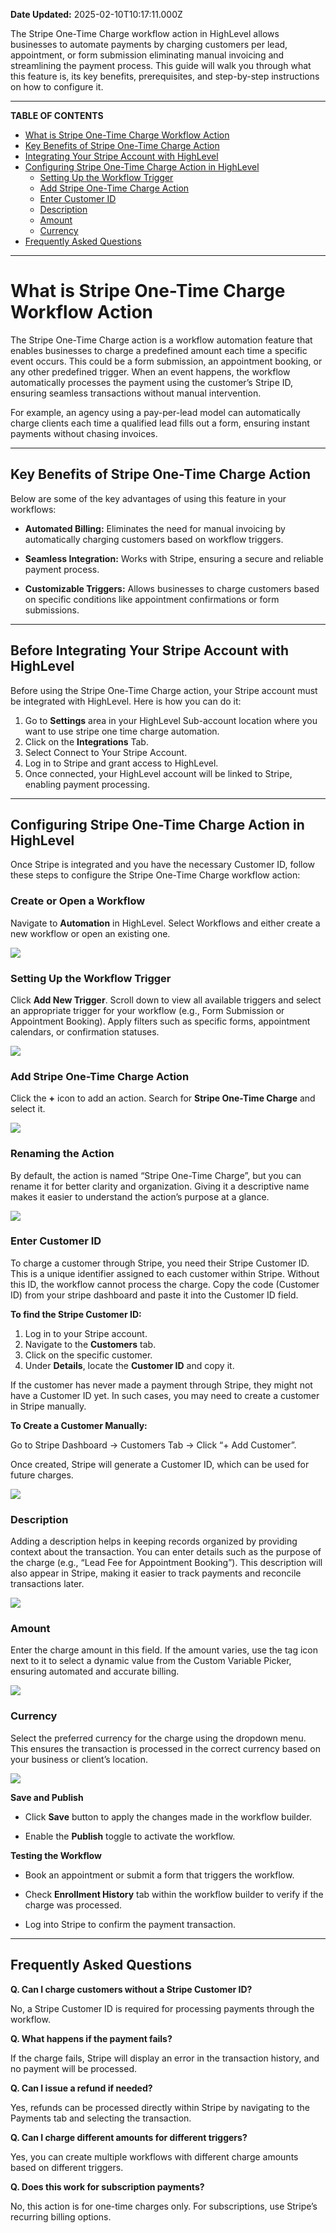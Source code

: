 **Date Updated:** 2025-02-10T10:17:11.000Z

The Stripe One-Time Charge workflow action in HighLevel allows businesses to automate payments by charging customers per lead, appointment, or form submission eliminating manual invoicing and streamlining the payment process. This guide will walk you through what this feature is, its key benefits, prerequisites, and step-by-step instructions on how to configure it.
  
  
---

**TABLE OF CONTENTS**

* [What is Stripe One-Time Charge Workflow Action](#What-is-Stripe-One-Time-Charge-Workflow-Action)
* [Key Benefits of Stripe One-Time Charge Action](#Key-Benefits-of-Stripe-One-Time-Charge-Action)
* [Integrating Your Stripe Account with HighLevel](#Integrating-Your-Stripe-Account-with-HighLevel)
* [Configuring Stripe One-Time Charge Action in HighLevel](#Configuring-Stripe-One-Time-Charge-Action-in-HighLevel)  
   * [Setting Up the Workflow Trigger](#Setting-Up-the-Workflow-Trigger)  
   * [Add Stripe One-Time Charge Action](#Add-Stripe-One-Time-Charge-Action)  
   * [Enter Customer ID](#Enter-Customer-ID)  
   * [Description](#Description)  
   * [Amount](#Amount)  
   * [Currency](#Currency)
* [Frequently Asked Questions](#Frequently-Asked-Questions)

---

# **What is Stripe One-Time Charge Workflow Action**

  
The Stripe One-Time Charge action is a workflow automation feature that enables businesses to charge a predefined amount each time a specific event occurs. This could be a form submission, an appointment booking, or any other predefined trigger. When an event happens, the workflow automatically processes the payment using the customer’s Stripe ID, ensuring seamless transactions without manual intervention.

  
For example, an agency using a pay-per-lead model can automatically charge clients each time a qualified lead fills out a form, ensuring instant payments without chasing invoices.

---

## **Key Benefits of Stripe One-Time Charge Action**

  
Below are some of the key advantages of using this feature in your workflows:

  
* **Automated Billing:** Eliminates the need for manual invoicing by automatically charging customers based on workflow triggers.

  
* **Seamless Integration:** Works with Stripe, ensuring a secure and reliable payment process.

  
* **Customizable Triggers:** Allows businesses to charge customers based on specific conditions like appointment confirmations or form submissions.

---

## **Before Integrating Your Stripe Account with HighLevel**

  
Before using the Stripe One-Time Charge action, your Stripe account must be integrated with HighLevel. Here is how you can do it:

1. Go to **Settings** area in your HighLevel Sub-account location where you want to use stripe one time charge automation.
2. Click on the **Integrations** Tab.
3. Select Connect to Your Stripe Account.
4. Log in to Stripe and grant access to HighLevel.
5. Once connected, your HighLevel account will be linked to Stripe, enabling payment processing.

---

## **Configuring Stripe One-Time Charge Action in HighLevel**

  
Once Stripe is integrated and you have the necessary Customer ID, follow these steps to configure the Stripe One-Time Charge workflow action:

  
### **Create or Open a Workflow**

  
Navigate to **Automation** in HighLevel. Select Workflows and either create a new workflow or open an existing one.

  
![](https://s3.amazonaws.com/cdn.freshdesk.com/data/helpdesk/attachments/production/155040882420/original/BnEH3nUsbAZFpcXLXGMkSn6afNHShGM_GA.png?1738569039)
  
  
### **Setting Up the Workflow Trigger**

  
Click **Add New Trigger**. Scroll down to view all available triggers and select an appropriate trigger for your workflow (e.g., Form Submission or Appointment Booking). Apply filters such as specific forms, appointment calendars, or confirmation statuses.

  
![](https://s3.amazonaws.com/cdn.freshdesk.com/data/helpdesk/attachments/production/155040882453/original/oewXBKr-qM8eY-G8-2i184vjhCGMWgTaHg.png?1738569069)
  
  
### **Add Stripe One-Time Charge Action**

  
Click the **+** icon to add an action. Search for **Stripe One-Time Charge** and select it.

  
![](https://s3.amazonaws.com/cdn.freshdesk.com/data/helpdesk/attachments/production/155040882471/original/yEcVDqjyWJMNU0ZbVWP5Jsiu9gKbgYtarg.png?1738569092)
  
  
### **Renaming the Action**

  
By default, the action is named “Stripe One-Time Charge”, but you can rename it for better clarity and organization. Giving it a descriptive name makes it easier to understand the action’s purpose at a glance.

  
![](https://s3.amazonaws.com/cdn.freshdesk.com/data/helpdesk/attachments/production/155040882546/original/xy7HyiwE0J_klKO4PapMOIZVMtLNjs830Q.png?1738569141)
  
  
### **Enter Customer ID**

  
To charge a customer through Stripe, you need their Stripe Customer ID. This is a unique identifier assigned to each customer within Stripe. Without this ID, the workflow cannot process the charge. Copy the code (Customer ID) from your stripe dashboard and paste it into the Customer ID field. 

  
**To find the Stripe Customer ID:**

  
1. Log in to your Stripe account.
2. Navigate to the **Customers** tab.
3. Click on the specific customer.
4. Under **Details**, locate the **Customer ID** and copy it.

  
If the customer has never made a payment through Stripe, they might not have a Customer ID yet. In such cases, you may need to create a customer in Stripe manually.

  
**To Create a Customer Manually:**

  
Go to Stripe Dashboard → Customers Tab → Click “+ Add Customer”.

Once created, Stripe will generate a Customer ID, which can be used for future charges.
  
  
![](https://s3.amazonaws.com/cdn.freshdesk.com/data/helpdesk/attachments/production/155040882605/original/nbYrQSL9BSC3L7uUYVB4mUl5kqVocvdvbg.png?1738569171)
  
  
### **Description**

  
Adding a description helps in keeping records organized by providing context about the transaction. You can enter details such as the purpose of the charge (e.g., “Lead Fee for Appointment Booking”). This description will also appear in Stripe, making it easier to track payments and reconcile transactions later.

  
![](https://s3.amazonaws.com/cdn.freshdesk.com/data/helpdesk/attachments/production/155040882663/original/NhgztZ12aQ1tbMjaTSW3sRNtpKnI9sFgww.png?1738569220)
  
  
### **Amount**

  
Enter the charge amount in this field. If the amount varies, use the tag icon next to it to select a dynamic value from the Custom Variable Picker, ensuring automated and accurate billing.

  
![](https://s3.amazonaws.com/cdn.freshdesk.com/data/helpdesk/attachments/production/155040882689/original/3VWeqz9y1yjzVcKe327RGVb4DIyUtdGouA.png?1738569251)
  
  
### **Currency**

  
Select the preferred currency for the charge using the dropdown menu. This ensures the transaction is processed in the correct currency based on your business or client’s location.

  
![](https://s3.amazonaws.com/cdn.freshdesk.com/data/helpdesk/attachments/production/155040882719/original/0QyPdSX_9I-QSGHscDJajADlZ5E11V2Jxg.png?1738569281)
  
  
**Save and Publish**  
  
- Click **Save** button to apply the changes made in the workflow builder.  
  
- Enable the **Publish** toggle to activate the workflow.  
  
  
**Testing the Workflow**  
  
- Book an appointment or submit a form that triggers the workflow.  
  
- Check **Enrollment History** tab within the workflow builder to verify if the charge was processed.  
  
- Log into Stripe to confirm the payment transaction.

  
---

## **Frequently Asked Questions**

  
**Q. Can I charge customers without a Stripe Customer ID?**

No, a Stripe Customer ID is required for processing payments through the workflow.
  
  
**Q. What happens if the payment fails?**

If the charge fails, Stripe will display an error in the transaction history, and no payment will be processed.
  
  
**Q. Can I issue a refund if needed?**

Yes, refunds can be processed directly within Stripe by navigating to the Payments tab and selecting the transaction.
  
  
**Q. Can I charge different amounts for different triggers?**

Yes, you can create multiple workflows with different charge amounts based on different triggers.
  
  
**Q. Does this work for subscription payments?**

No, this action is for one-time charges only. For subscriptions, use Stripe’s recurring billing options.